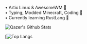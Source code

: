 • Artix Linux & AwesomeWM 🐧<br/>
• Typing, Modded Minecraft, Coding 🤍<br/>
• Currently learning RustLang 🦀<br/>

![Qazer's Github Stats](https://github-readme-stats.vercel.app/api?username=q4zr&show_icons=true&theme=dracula)

[![Top Langs](https://github-readme-stats.vercel.app/api/top-langs/?username=q4zr&layout=compact)
